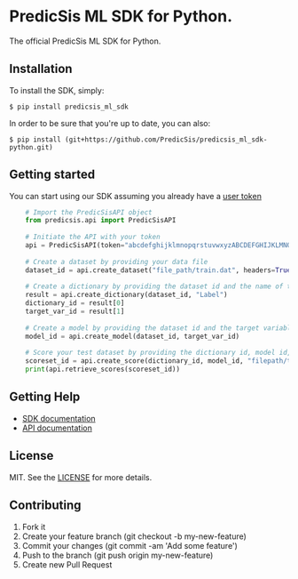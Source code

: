 # PredicSis ML SDK for Python.

The official PredicSis ML SDK for Python.

## Installation

To install the SDK, simply:

    $ pip install predicsis_ml_sdk

In order to be sure that you're up to date, you can also:

    $ pip install (git+https://github.com/PredicSis/predicsis_ml_sdk-python.git)

## Getting started

You can start using our SDK assuming you already have a [user token](https://developer.predicsis.com/doc/v1/overview/oauth2/#get-authorization-from-a-user)

```python
    # Import the PredicSisAPI object
    from predicsis.api import PredicSisAPI
	
	# Initiate the API with your token
    api = PredicSisAPI(token="abcdefghijklmnopqrstuvwxyzABCDEFGHIJKLMNOPQRSTUVWXYZ0123456789")
	
	# Create a dataset by providing your data file
    dataset_id = api.create_dataset("file_path/train.dat", headers=True)
	
	# Create a dictionary by providing the dataset id and the name of the target variable
    result = api.create_dictionary(dataset_id, "Label")
    dictionary_id = result[0]
    target_var_id = result[1]
	
	# Create a model by providing the dataset id and the target variable id
    model_id = api.create_model(dataset_id, target_var_id)
	
	# Score your test dataset by providing the dictionary id, model id, your test data file and the modality of the target variable
    scoreset_id = api.create_score(dictionary_id, model_id, "filepath/test.dat", "yes", headers=True)
    print(api.retrieve_scores(scoreset_id))
```

## Getting Help

* [SDK documentation](https://github.com/PredicSis/predicsis_ml_sdk-python/wiki)
* [API documentation](https://developer.predicsis.com/doc/v1/overview/)

## License

MIT. See the [LICENSE](https://github.com/PredicSis/predicsis_ml_sdk/blob/master/LICENSE) for more details.


## Contributing

1. Fork it
2. Create your feature branch (git checkout -b my-new-feature)
3. Commit your changes (git commit -am 'Add some feature')
4. Push to the branch (git push origin my-new-feature)
5. Create new Pull Request